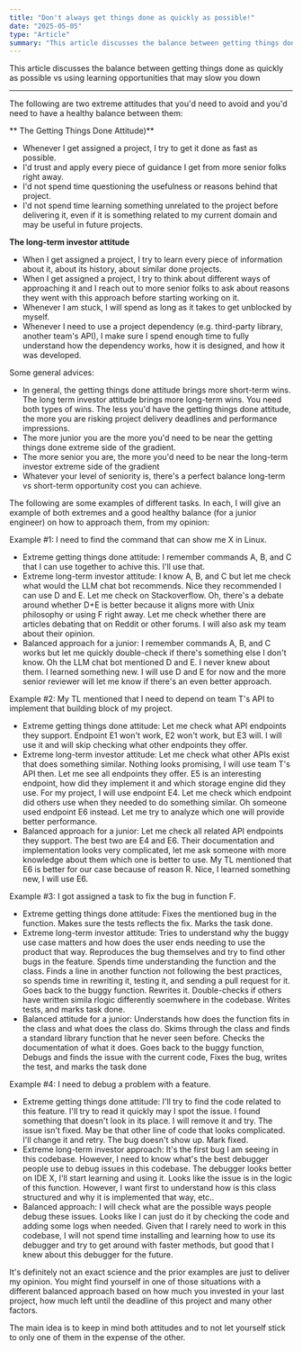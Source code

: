 ```yaml
---
title: "Don't always get things done as quickly as possible!"
date: "2025-05-05"
type: "Article"
summary: "This article discusses the balance between getting things done as quickly as possible vs using learning opportunities that may slow you down."
---
```


This article discusses the balance between getting things done as quickly as possible vs using learning opportunities that may slow you down

---

The following are two extreme attitudes that you'd need to avoid and you'd need to have a healthy balance between them:

** The Getting Things Done Attitude)**
- Whenever I get assigned a project, I try to get it done as fast as possible.
- I'd trust and apply every piece of guidance I get from more senior folks right away.
- I'd not spend time questioning the usefulness or reasons behind that project.
- I'd not spend time learning something unrelated to the project before delivering it, even if it is something related to my current domain and may be useful in future projects.

**The long-term investor attitude**
- When I get assigned a project, I try to learn every piece of information about it, about its history, about similar done projects.
- When I get assigned a project, I try to think about different ways of approaching it and I reach out to more senior folks to ask about reasons they went with this approach before starting working on it.
- Whenever I am stuck, I will spend as long as it takes to get unblocked by myself.
- Whenever I need to use a project dependency (e.g. third-party library, another team's API), I make sure I spend enough time to fully understand how the dependency works, how it is designed, and how it was developed.

Some general advices:
- In general, the getting things done attitude brings more short-term wins. The long term investor attitude brings more long-term wins. You need both types of wins. The less you'd have the getting things done attitude, the more you are risking project delivery deadlines and performance impressions.
- The more junior you are the more you'd need to be near the getting things done extreme side of the gradient.
-  The more senior you are, the more you'd need to be near the long-term investor extreme side of the gradient
- Whatever your level of seniority is, there's a perfect balance long-term vs short-term opportunity cost you can achieve.

The following are some examples of different tasks. In each, I will give an example of both extremes and a good healthy balance (for a junior engineer) on how to approach them, from my opinion:

Example #1: I need to find the command that can show me X in Linux.
* Extreme getting things done attitude: I remember commands A, B, and C that I can use together to achive this. I'll use that.
* Extreme long-term investor attitude: I know A, B, and C but let me check what would the LLM chat bot recommends. Nice they recommended I can use D and E. Let me check on Stackoverflow. Oh, there's a debate around whether D+E is better because it aligns more with Unix philosophy or using F right away. Let me check whether there are articles debating that on Reddit or other forums. I will also ask my team about their opinion.
* Balanced approach for a junior: I remember commands A, B, and C works but let me quickly double-check if there's something else I don't know. Oh the LLM chat bot mentioned D and E. I never knew about them. I learned something new. I will use D and E for now and the more senior reviewer will let me know if there's an even better approach.


Example #2: My TL mentioned that I need to depend on team T's API to implement that building block of my project.
* Extreme getting things done attitude: Let me check what API endpoints they support. Endpoint E1 won't work, E2 won't work, but E3 will. I will use it and will skip checking what other endpoints they offer.
* Extreme long-term investor attitude: Let me check what other APIs exist that does something similar. Nothing looks promising, I will use team T's API then. Let me see all endpoints they offer. E5 is an interesting endpoint, how did they implement it and which storage engine did they use. For my project, I will use endpoint E4. Let me check which endpoint did others use when they needed to do something similar. Oh someone used endpoint E6 instead. Let me try to analyze which one will provide better performance.
* Balanced approach for a junior: Let me check all related API endpoints they support. The best two are E4 and E6. Their documentation and implementation looks very complicated, let me ask someone with more knowledge about them which one is better to use. My TL mentioned that E6 is better for our case because of reason R. Nice, I learned something new, I will use E6.

Example #3: I got assigned a task to fix the bug in function F.
* Extreme getting things done attitude: Fixes the mentioned bug in the function. Makes sure the tests reflects the fix. Marks the task done.
* Extreme long-term investor attitude: Tries to understand why the buggy use case matters and how does the user ends needing to use the product that way. Reproduces the bug themselves and try to find other bugs in the feature. Spends time understanding the function and the class. Finds a line in another function not following the best practices, so spends time in rewriting it, testing it, and sending a pull request for it. Goes back to the buggy function. Rewrites it. Double-checks if others have written simila rlogic differently soemwhere in the codebase. Writes tests, and marks task done.
* Balanced attitude for a junior: Understands how does the function fits in the class and what does the class do. Skims through the class and finds a standard library function that he never seen before. Checks the documentation of what it does. Goes back to the buggy function,  Debugs and finds the issue with the current code, Fixes the bug, writes the test, and marks the task done

Example #4: I need to debug a problem with a feature.
* Extreme getting things done attitude: I'll try to find the code related to this feature. I'll try to read it quickly may I spot the issue. I found something that doesn't look in its place. I will remove it and try. The issue isn't fixed. May be that other line of code that looks complicated. I'll change it and retry. The bug doesn't show up. Mark fixed.
* Extreme long-term investor approach: It's the first bug I am seeing in this codebase. However, I need to know what's the best debugger people use to debug issues in this codebase. The debugger looks better on IDE X, I'll start learning and using it. Looks like the issue is in the logic of this function. However, I want first to understand how is this class structured and why it is implemented that way, etc..
* Balanced approach: I will check what are the possible ways people debug these issues. Looks like I can just do it by checking the code and adding some logs when needed. Given that I rarely need to work in this codebase, I will not spend time installing and learning how to use its debugger and try to get around with faster methods, but good that I knew about this debugger for the future.

It's definitely not an exact science and the prior examples are just to deliver my opinion. You might find yourself in one of those situations with a different balanced approach based on how much you invested in your last project, how much left until the deadline of this project and many other factors.

The main idea is to keep in mind both attitudes and to not let yourself stick to only one of them in the expense of the other.
